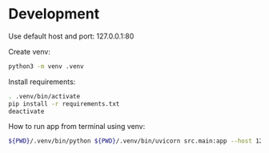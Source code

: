 # Development

Use default host and port:
127.0.0.1:80

Create venv:
```sh
python3 -m venv .venv
```

Install requirements:
```sh
. .venv/bin/activate
pip install -r requirements.txt
deactivate
```

How to run app from terminal using venv:
```sh
${PWD}/.venv/bin/python ${PWD}/.venv/bin/uvicorn src.main:app --host 127.0.0.1 --port 80
```